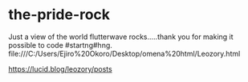 # the-pride-rock
Just a view of the world
flutterwave rocks.....thank you for making it possible to code #startng#hng.
file:///C:/Users/Ejiro%20Okoro/Desktop/omena%20html/Leozory.html


https://lucid.blog/leozory/posts

